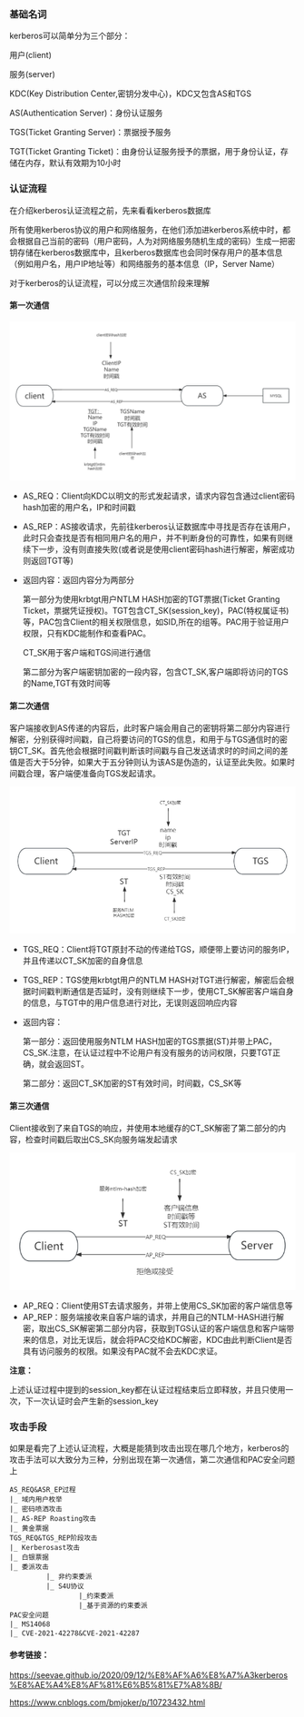 ### 基础名词

kerberos可以简单分为三个部分：

用户(client)

服务(server)

KDC(Key Distribution Center,密钥分发中心)，KDC又包含AS和TGS

AS(Authentication Server)：身份认证服务

TGS(Ticket Granting Server)：票据授予服务

TGT(Ticket Granting Ticket)：由身份认证服务授予的票据，用于身份认证，存储在内存，默认有效期为10小时

### 认证流程

在介绍kerberos认证流程之前，先来看看kerberos数据库

所有使用kerberos协议的用户和网络服务，在他们添加进kerberos系统中时，都会根据自己当前的密码（用户密码，人为对网络服务随机生成的密码）生成一把密钥存储在kerberos数据库中，且kerberos数据库也会同时保存用户的基本信息（例如用户名，用户IP地址等）和网络服务的基本信息（IP，Server Name）

对于kerberos的认证流程，可以分成三次通信阶段来理解

#### 第一次通信

![第一次通信](https://raw.githubusercontent.com/uu2fu3o/blog-picture/main/prive-long-long/%E7%AC%AC%E4%B8%80%E6%AC%A1%E9%80%9A%E4%BF%A1.jpg)

+ AS_REQ：Client向KDC以明文的形式发起请求，请求内容包含通过client密码hash加密的用户名，IP和时间戳

+ AS_REP：AS接收请求，先前往kerberos认证数据库中寻找是否存在该用户，此时只会查找是否有相同用户名的用户，并不判断身份的可靠性，如果有则继续下一步，没有则直接失败(或者说是使用client密码hash进行解密，解密成功则返回TGT等)

+ 返回内容：返回内容分为两部分

  第一部分为使用krbtgt用户NTLM HASH加密的TGT票据(Ticket Granting Ticket，票据凭证授权)。TGT包含CT_SK(session_key)，PAC(特权属证书)等，PAC包含Client的相关权限信息，如SID,所在的组等。PAC用于验证用户权限，只有KDC能制作和查看PAC。

  CT_SK用于客户端和TGS间进行通信

  第二部分为客户端密钥加密的一段内容，包含CT_SK,客户端即将访问的TGS的Name,TGT有效时间等

#### 第二次通信

客户端接收到AS传递的内容后，此时客户端会用自己的密钥将第二部分内容进行解密，分别获得时间戳，自己将要访问的TGS的信息，和用于与TGS通信时的密钥CT_SK。首先他会根据时间戳判断该时间戳与自己发送请求时的时间之间的差值是否大于5分钟，如果大于五分钟则认为该AS是伪造的，认证至此失败。如果时间戳合理，客户端便准备向TGS发起请求。

![第二次通信](https://raw.githubusercontent.com/uu2fu3o/blog-picture/main/prive-long-long/%E7%AC%AC%E4%BA%8C%E6%AC%A1%E9%80%9A%E4%BF%A1.png)

+ TGS_REQ：Client将TGT原封不动的传递给TGS，顺便带上要访问的服务IP，并且传递以CT_SK加密的自身信息

+ TGS_REP：TGS使用krbtgt用户的NTLM HASH对TGT进行解密，解密后会根据时间戳判断通信是否延时，没有则继续下一步，使用CT_SK解密客户端自身的信息，与TGT中的用户信息进行对比，无误则返回响应内容

+ 返回内容：

  第一部分：返回使用服务NTLM HASH加密的TGS票据(ST)并带上PAC，CS_SK.注意，在认证过程中不论用户有没有服务的访问权限，只要TGT正确，就会返回ST。

  第二部分：返回CT_SK加密的ST有效时间，时间戳，CS_SK等

#### 第三次通信

Client接收到了来自TGS的响应，并使用本地缓存的CT_SK解密了第二部分的内容，检查时间戳后取出CS_SK向服务端发起请求

![第三次通信](https://raw.githubusercontent.com/uu2fu3o/blog-picture/main/prive-long-long/%E7%AC%AC%E4%B8%89%E6%AC%A1%E9%80%9A%E4%BF%A1.png)

+ AP_REQ：Client使用ST去请求服务，并带上使用CS_SK加密的客户端信息等
+ AP_REP：服务端接收来自客户端的请求，并用自己的NTLM-HASH进行解密，取出CS_SK解密第二部分内容，获取到TGS认证的客户端信息和客户端带来的信息，对比无误后，就会将PAC交给KDC解密，KDC由此判断Client是否具有访问服务的权限。如果没有PAC就不会去KDC求证。

**注意：**

上述认证过程中提到的session_key都在认证过程结束后立即释放，并且只使用一次，下一次认证时会产生新的session_key

### 攻击手段

如果是看完了上述认证流程，大概是能猜到攻击出现在哪几个地方，kerberos的攻击手法可以大致分为三种，分别出现在第一次通信，第二次通信和PAC安全问题上

```shell
AS_REQ&ASR_EP过程
|_ 域内用户枚举
|_ 密码喷洒攻击
|_ AS-REP Roasting攻击
|_ 黄金票据
TGS_REQ&TGS_REP阶段攻击
|_ Kerberosast攻击
|_ 白银票据
|_ 委派攻击
		 |_ 非约束委派
		 |_ S4U协议
		 		 |_约束委派
		 		 |_基于资源的约束委派
PAC安全问题
|_ MS14068
|_ CVE-2021-42278&CVE-2021-42287
```

#### 参考链接：

https://seevae.github.io/2020/09/12/%E8%AF%A6%E8%A7%A3kerberos%E8%AE%A4%E8%AF%81%E6%B5%81%E7%A8%8B/

https://www.cnblogs.com/bmjoker/p/10723432.html